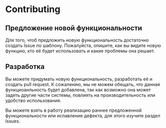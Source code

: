 # Contributing

## Предложение новой функциональности

Для того, чтоб предложить новую функциональность достаточно создать Issue по шаблону. 
Пожалуйста, опишите, как вы видите новую функцию, кто её будет использовать и какие проблемы она решает.

## Разработка

Вы можете придумать новую функциональность, разработать её и создать pull request. К сожалению, мы не можем обещать,
что данная функциоанльность будет добавлена, так как возможно она может задеть другие части системы, повлиять на производительность
или удобство использования. 

Вы можете взять в работу реализацию раннее предложенной функциональности или испавление дефекта, для этого изучите раздел Issues.

